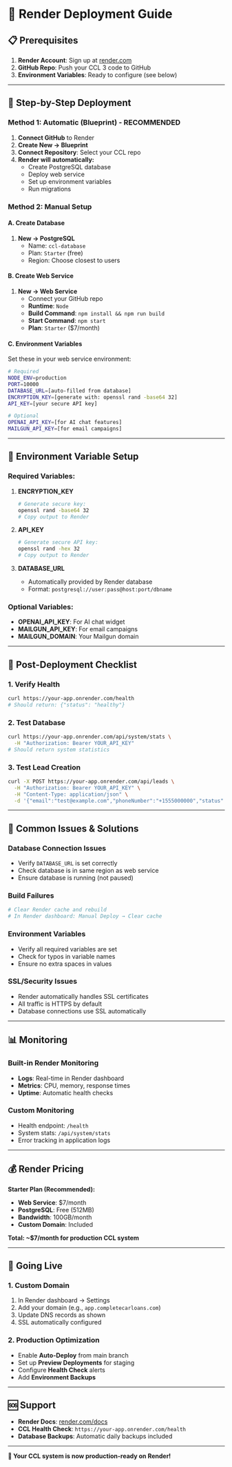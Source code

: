 # 🚀 Render Deployment Guide

## 📋 Prerequisites

1. **Render Account**: Sign up at [render.com](https://render.com)
2. **GitHub Repo**: Push your CCL 3 code to GitHub
3. **Environment Variables**: Ready to configure (see below)

---

## 🔧 Step-by-Step Deployment

### **Method 1: Automatic (Blueprint) - RECOMMENDED**

1. **Connect GitHub** to Render
2. **Create New → Blueprint**
3. **Connect Repository**: Select your CCL repo
4. **Render will automatically:**
   - Create PostgreSQL database
   - Deploy web service
   - Set up environment variables
   - Run migrations

### **Method 2: Manual Setup**

#### **A. Create Database**
1. **New → PostgreSQL**
   - Name: `ccl-database`
   - Plan: `Starter` (free)
   - Region: Choose closest to users

#### **B. Create Web Service**
1. **New → Web Service**
   - Connect your GitHub repo
   - **Runtime**: `Node`
   - **Build Command**: `npm install && npm run build`
   - **Start Command**: `npm start`
   - **Plan**: `Starter` ($7/month)

#### **C. Environment Variables**
Set these in your web service environment:

```bash
# Required
NODE_ENV=production
PORT=10000
DATABASE_URL=[auto-filled from database]
ENCRYPTION_KEY=[generate with: openssl rand -base64 32]
API_KEY=[your secure API key]

# Optional
OPENAI_API_KEY=[for AI chat features]
MAILGUN_API_KEY=[for email campaigns]
```

---

## 🔑 Environment Variable Setup

### **Required Variables:**

1. **ENCRYPTION_KEY**
   ```bash
   # Generate secure key:
   openssl rand -base64 32
   # Copy output to Render
   ```

2. **API_KEY**
   ```bash
   # Generate secure API key:
   openssl rand -hex 32
   # Copy output to Render
   ```

3. **DATABASE_URL**
   - Automatically provided by Render database
   - Format: `postgresql://user:pass@host:port/dbname`

### **Optional Variables:**

- **OPENAI_API_KEY**: For AI chat widget
- **MAILGUN_API_KEY**: For email campaigns
- **MAILGUN_DOMAIN**: Your Mailgun domain

---

## 🚦 Post-Deployment Checklist

### **1. Verify Health**
```bash
curl https://your-app.onrender.com/health
# Should return: {"status": "healthy"}
```

### **2. Test Database**
```bash
curl https://your-app.onrender.com/api/system/stats \
  -H "Authorization: Bearer YOUR_API_KEY"
# Should return system statistics
```

### **3. Test Lead Creation**
```bash
curl -X POST https://your-app.onrender.com/api/leads \
  -H "Authorization: Bearer YOUR_API_KEY" \
  -H "Content-Type: application/json" \
  -d '{"email":"test@example.com","phoneNumber":"+1555000000","status":"new"}'
```

---

## 🔧 Common Issues & Solutions

### **Database Connection Issues**
- Verify `DATABASE_URL` is set correctly
- Check database is in same region as web service
- Ensure database is running (not paused)

### **Build Failures**
```bash
# Clear Render cache and rebuild
# In Render dashboard: Manual Deploy → Clear cache
```

### **Environment Variables**
- Verify all required variables are set
- Check for typos in variable names
- Ensure no extra spaces in values

### **SSL/Security Issues**
- Render automatically handles SSL certificates
- All traffic is HTTPS by default
- Database connections use SSL automatically

---

## 📊 Monitoring

### **Built-in Render Monitoring**
- **Logs**: Real-time in Render dashboard
- **Metrics**: CPU, memory, response times
- **Uptime**: Automatic health checks

### **Custom Monitoring**
- Health endpoint: `/health`
- System stats: `/api/system/stats`
- Error tracking in application logs

---

## 💰 Render Pricing

**Starter Plan (Recommended):**
- **Web Service**: $7/month
- **PostgreSQL**: Free (512MB)
- **Bandwidth**: 100GB/month
- **Custom Domain**: Included

**Total: ~$7/month for production CCL system**

---

## 🚀 Going Live

### **1. Custom Domain**
1. In Render dashboard → Settings
2. Add your domain (e.g., `app.completecarloans.com`)
3. Update DNS records as shown
4. SSL automatically configured

### **2. Production Optimization**
- Enable **Auto-Deploy** from main branch
- Set up **Preview Deployments** for staging
- Configure **Health Check** alerts
- Add **Environment Backups**

---

## 🆘 Support

- **Render Docs**: [render.com/docs](https://render.com/docs)
- **CCL Health Check**: `https://your-app.onrender.com/health`
- **Database Backups**: Automatic daily backups included

---

**🎉 Your CCL system is now production-ready on Render!**